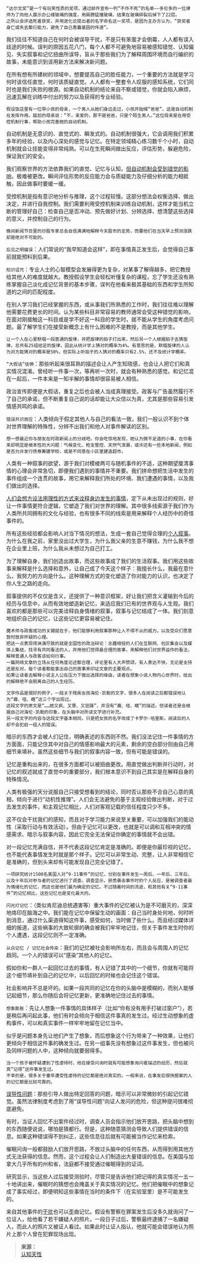 
```
“达尔文奖”是一个有玩笑性质的奖项，通过邮件宣布一列“不作不死”的名单——多伦多的一位律师为了向他人展示办公楼玻璃的强度，用肩膀猛撞玻璃，结果在玻璃碎裂后掉下了22层。
之所以会评选死者获奖，并用进化论提出者的名字命名这一奖项，是因为主办方认为，“获奖者身亡或失去繁衍能力，避免了自己愚蠢基因的传递”。
```

我们往往不知道自己在何时会被误导干扰，不是只有笨蛋才会倒霉，人人都有误入歧途的时候。误判的原因五花八门，每个人都不可避免地容易被感知错觉、认知偏见、失实叙事和记忆扭曲所误导，盲从于那些我们为了解释周围环境而自行编织的故事，未能意识到该用新方法来解决新问题。

在所有想有所建树的领域中，想要提高自己的胜任能力，一个重要的方法就是学习何时该信任直觉，何时该质疑直觉。人人都有一整套令人叹服的感知系统，它们同时也是我们失败的根源。如果自动机制的结论来自不察或错觉，你就会陷入麻烦，迅速瓦解在训练中付出的努力以及获得的专业经验。

```
假设饭店里有一位带小孩的母亲，一个男人从她们身边走过，小孩开始喊“爸爸”，这是自动机制在发挥作用。尴尬的母亲说：“不，亲爱的，那不是爸爸，只是个陌生男人。”这位母亲是在用受控机制行事，帮助小孩完善她的自动机制。
```

自动机制是无意识的、直觉式的、瞬发式的。自动机制很强大，它会调用我们积累多年的经验，以及内心深处的感觉与记忆。在特定领域精心练习数千个小时，自动机制就会让技能变得非常纯熟。可以在生死瞬间做出反应，评估形势，躲避危险，保证我们的安全。

我们观察世界的方法依靠我们的直觉、记忆与认知，[但自动机制会受到错觉的影响](https://yamaeye.pages.dev/2022-10-13/专业/航空/中国台湾“中华航空”公司006号航班/)，极难被更改。瞬间评估形势的反应能力会与质疑能力及仔细分析的能力相抵触，因此做事时要缓一缓。

受控机制是指有意识地分析与推理，这个过程较慢。这部分想法会权衡选择、做出决定，并进行自我控制。我们需要利用受控机制来训练自动机制，这样才能当机立断的管理好自己：检查自己是否冲动、预先做好计划、分辨选择、想清楚这些选择的意义，并控制自己的行为。

```
晚间新闻节目里的炒股专家总会自信满满地解释今天股市的走势，而要他们在当天早上预测涨跌却是绝对不可能的。
```

`后见之明偏误`：人们常说的“我早知道会这样”，即在事情真正发生后，会觉得自己事前就能预料到后果。

`知识诅咒`：专业人士的心智模型会发展得更为复杂，对某事了解得越多，把它教授给其他人的难度就越大。教授假设学生会轻松听懂复杂的课程，忘了学生还没有熟练掌握自己淡化成记忆背景的基本步骤，误判在他看来极其基础的东西和学生所知道的之间的匹配程度。

在别人学习我们已经掌握的东西，或从事我们所熟悉的工作时，我们往往难以理解他需要花费更长的时间。认为某些科目非常容易的教师通常会受这种错觉的影响，在面对刚接触这一科目或是学不好这一科目的学生时，就不能从学生的角度考虑问题。最了解学生们在接受新概念上有什么困难的不是教授，而是其他学生。

```
让一个人在心里默唱一段普通的旋律，并把旋律的拍子打出来，然后另一个人根据拍子去猜旋律。总共有25组给定的旋律，因此从统计学上猜对的概率为4%。有意思的是，默唱旋律的人认为对方能猜对的概率是50%，但实际上听拍子的人猜对的概率只有2.5%，还不及统计学概率。
```

`“大假话”伎俩`：那些听起来很耳熟的描述会让人产生知晓感，也会让人把它们和真实情况混淆。曾经听一件事一次，等再听一次时，就会有种熟悉的感觉。和记忆混在一起后，一件本来是一知半解的事情却很容易被人相信。

政治宣传即便是大假话，重复之后也会被人当成真理接受。政客与广告虽然履行不了自己的承诺，但不断重复自己说的话却能让大众信以为真，尤其是那些容易引发情感共鸣的承诺。

`错误共识效应`：人类倾向于假定其他人与自己的看法一致，我们一般认识不到个体对世界理解的特殊性，分辨不出我们和他人对事件解读的区别。

```
想一想最近你与朋友在时政新闻上的分歧吧。你会吃惊地发现，她认为微不足道的小事，在你看来却明显是根本性的大问题：气候变化、枪支管控、天然气泄漏，或许还有一些本地新闻，例如是否允许发行债券筹建学校，或是不同意在小区里建造超市。
```

人类有一种叙事的欲望，源于我们对模棱两可与随机事件的不适，这种期望厘清事情的心理会非常急切，即便我们遇到的事情并不重要。我们拼命想把生活中发生的事件组成一个连贯的故事，用它来解释我们所处的环境、我们遭遇的事情，以及我们做出的选择。

[人们会想方设法用理性的方式来诠释身边发生的事情](/引用/案例/心理/学习/练习/专注.md?id=电话干扰)，定下从未出现过的规则，好让一件事情更符合逻辑，它塑造了我们对世界的理解。其中很多线索源于我们作为人类所共同拥有的文化与经验，也有很多不同的线索是用来解释个人经历中的奇怪事件的。

所有这些经验都会影响人对当下情况的想法，生成一套自己觉得合理的[个人叙事](/引用/案例/医学/病症/阅读障碍症.md)。为什么在我之前，家里没出过大学生，为什么我父亲的生意不赚钱，为什么我不想在企业里上班，为什么我从未想过为自己打工。

为了理解自身，我们创造出故事，而这些故事成了我们的生活叙事。我们用这些故事来解释是什么选择和意外，让自己成了今天这个样子：我擅长什么，我最在意什么，我努力的方向是什么。这种理解方式的变化塑造了你对能力的认识，也决定了你人生之路的走向。

叙事提供的不仅仅是含义，还提供了一种意识框架，好让我们把含义灌输到今后的经历与信息中，从而有效地塑造新记忆，来适应我们已有的世界观与人生观。我们喜欢的都是那些可以完美诠释自身情绪的叙事，叙事与记忆结成了一体。我们刻意地组织自己的记忆，让这些记忆更容易被记住。

```
魔术师与政客成功的关键就在于，他们能够利用叙事那种让人不得不从的威力，以及受众们愿意暂时放弃怀疑的心理。
把这一点表现得淋漓尽致的就是全国性的政治辩论：志趣相投的人们在互联网、社区集会以及媒体上集结，找寻有共同看法的人，并用他们觉得最合理的故事，来解释他们对世界运作的看法，解释普通人与政客该如何行事。
一篇网络文章的立场从任何角度论述都合理，评论里有人大声赞颂，有人表达不快，无论是支持还是反对，每个读者都能拿出自己的故事来印证文章的主要观点。
如果让读者去解释小说主人公在压力下做出选择的缘由，读者在想象小说人物内心世界时，给出的解释绝不会脱离自己的人生经历。
```

```
文学作品是很好的例子，一段关于残疾女孩海伦·凯勒的文字，很多人在阅读之后都错误地认为“聋、哑、瞎”这三个字出现过。
这段文字的原文是“……她又疯、又犟、又狂躁”，并没有“聋、哑、瞎”的描述。但读者还是会根据自己对海伦·凯勒的印象，在头脑中对所读文字进行补充。
另一段文字的内容与这段文字基本相同，只是把女孩的名字改成了卡罗尔·哈里斯，阅读后的人却不会犯前一组人的错误。
```

暗示的东西才会被人们记住，明确表述的东西则不然。我们没法记住一件事情的方方面面，只能记住其中对自己的情感影响最大的元素，剩余的空白部分则由自己用细节来填补。虽然这些细节与我们的叙事内容一致，但有可能是错误的。

记忆是重构出来的，在很多方面都可以被扭曲更改。用直觉做出判断并行动时，对记忆的叙述就成了直觉中的重要部分，我们根本意识不到自己其实是在解释自身的特殊情况。

人类有极强的天分说服自己只接受想看到的结论，同时否认那些不合自己心意的真相，倾向于进行“动机性推理”。人们会无法避免的基于主观经验做出判断，对于过去发生的事件，和主观记忆相比，人们对客观记载的信任程度只少不多。

这不仅会干扰我们的感知，而且对于学习能力来说至关重要，可以加强我们的能动性（采取行动与有效活动）。但由于记忆可以更改，也就是可以调和互相冲突的情感需求、暗示与叙事内容，因此它完全无法保证你确定的事情就不会出错。

对一段记忆充满自信，并不代表这段记忆肯定是准确的。即便是你最珍视的记忆，也不能代表事情发生时就是那个样子。记忆可以非常生动、完整，让人非常相信它是准确的，但到头来却有可能发现自己完全记错了。

```
一项研究统计1500名美国人对“9·11事件”的记忆，分别在事件发生一周后、一年后、三年后，以及十年后对参与者的记忆进行了调查。调查显示，获悉袭击事件时的个人反应，是被调查者最为情绪化的记忆，而这也是他们最为确定的记忆。不过随着时间的流逝，和其他有关“9·11事件”的记忆相比，这些记忆也是变化最大的。
```

`闪光灯记忆`：（类似肯尼迪总统遇害等）重大事件的记忆被认为是不可磨灭的，深深地烙印在脑海之中。我们能在记忆中保留生动的画面：自己当时身处何地，何时听到消息，通过什么渠道得知这件事，感受如何，当时做了些什么。而且经过媒体详细的报道，这些祸事的大致轮廓的确会被我们牢牢地记住，但关于事件发生时你的个人遭遇，这段记忆则不一定准确。

`从众记忆 / 记忆社会传染`：我们的记忆被社会影响所左右，而且会与周围人的记忆趋同。一个人的错误可以“感染”其他人的记忆。

假如你和一群人一起回忆过去的事情，有人记错了其中的一个细节，你就有可能将这个细节填补到自己的记忆中，以后回忆的时候也会记住这个错误。

社会影响并不总是坏的。如果一段共同的记忆在你的头脑中是模糊的，而别人能够记起细节，那么你随后会将记忆更新，更准确地记住过去的事情。

`想象膨胀`：先让人想象一件事情的具体样子（比如“你有没有用手打破过窗户”），若是稍后再问起此事，他们有时会倾向于相信这件事真的发生过。经过生动想象的虚构事件，可以和真实事件一样牢牢地留在记忆当中。

似乎是问题本身先让他们产生了想象，而后想象这个行为带来了一种效果，让他们更倾向于相信这件事的确发生过。在另一组事先没有想象过这件事发生，但也被问及同样问题的人中，这种倾向就要弱得多。

```
当一个孩子被怀疑遭到了性虐待时，他在接受问询时就有可能想象询问者描述的经历，然后就真“记得”这件事发生过。
不幸的是，很多关于童年遭受性虐待的记忆都是绝对真实的。一般来说，在事发后很快报案的人的记忆都是比较可靠的。
```

[误导性问题](/引用/案例/心理/错觉.md?id=误导性问题)：那些引导人做出特定回答的问题，暗示可以非常微妙的引起记忆错觉。虽然法律制度考虑到了用“误导性问题”向证人发问的危险，但这种提问很难彻底避免。

有时，当证人回忆不出案件经过时，调查人员会指示他们放开思路，把头脑中想到的东西随便说说，哪怕是猜都行。但是，这种随意猜测会导致人们提供错误的信息。如果这种错误得不到纠正，这些信息往后就有可能被当作记忆来检索。

催眠问询一般都鼓励人们放开思路，不放过头脑中的任何东西，从而得到用其他方式无法获得的信息。然而，这个过程会让人们制造出大量错误的信息。在美国与加拿大几乎所有的州和省，法庭都不接受通过催眠得到的证词。

研究显示，当这些人过后接受测验时，尽管只是告诉他们把记得的真实情况一五一十地讲出来，催眠时的猜想也会掩盖关于真实情况的记忆。他们把催眠中的想象记成了事实经过，即便明知这些事情在当时的条件下（在实验室里）是不可能发生的。

来自其他事件的[干扰](/引用/案例/心理/错觉.md?id=事件干扰歪曲记忆)也可以歪曲记忆。假设有警察在罪案发生后没多久就询问了一位证人，给他看了若干嫌疑人的照片。一段日子过后，警察最终逮捕了一名嫌疑人，而此人的照片又被证人看过。如果此时让证人指认，他就可能会错误地认为照片上那个人曾在犯罪现场出现。

>**来源：**  
>[认知天性](/读书/学习/认知天性.md)

